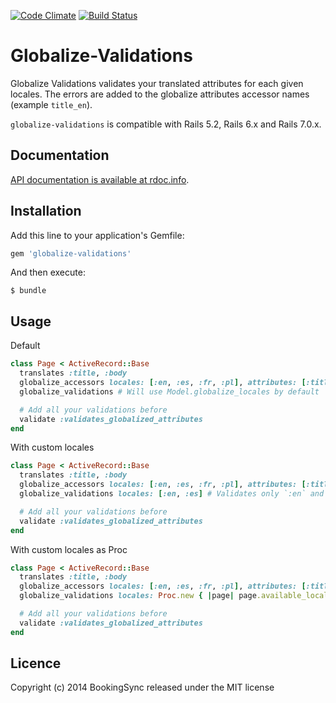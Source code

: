 [![Code Climate](https://codeclimate.com/github/BookingSync/globalize-validations.png)](https://codeclimate.com/github/BookingSync/globalize-validations)
[![Build Status](https://travis-ci.org/BookingSync/globalize-validations.png?branch=master)](https://travis-ci.org/BookingSync/globalize-validations)

# Globalize-Validations

Globalize Validations validates your translated attributes for each given locales.
The errors are added to the globalize attributes accessor names (example `title_en`).

`globalize-validations` is compatible with Rails 5.2, Rails 6.x and Rails 7.0.x.

## Documentation

[API documentation is available at rdoc.info](http://rdoc.info/github/BookingSync/globalize-validations/master/frames).

## Installation

Add this line to your application's Gemfile:

```ruby
gem 'globalize-validations'
```

And then execute:

```
$ bundle
```

## Usage

Default

```ruby
class Page < ActiveRecord::Base
  translates :title, :body
  globalize_accessors locales: [:en, :es, :fr, :pl], attributes: [:title]
  globalize_validations # Will use Model.globalize_locales by default

  # Add all your validations before
  validate :validates_globalized_attributes
end
```

With custom locales

```ruby
class Page < ActiveRecord::Base
  translates :title, :body
  globalize_accessors locales: [:en, :es, :fr, :pl], attributes: [:title]
  globalize_validations locales: [:en, :es] # Validates only `:en` and `:es` locales

  # Add all your validations before
  validate :validates_globalized_attributes
end
```

With custom locales as Proc

```ruby
class Page < ActiveRecord::Base
  translates :title, :body
  globalize_accessors locales: [:en, :es, :fr, :pl], attributes: [:title]
  globalize_validations locales: Proc.new { |page| page.available_locales }

  # Add all your validations before
  validate :validates_globalized_attributes
end
```

## Licence

Copyright (c) 2014 BookingSync released under the MIT license
